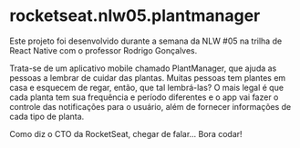 # rocketseat.nlw05.plantmanager
Este projeto foi desenvolvido durante a semana da NLW #05 na trilha de React Native com o professor Rodrigo Gonçalves.

Trata-se de um aplicativo mobile chamado PlantManager, que ajuda as pessoas a lembrar de cuidar das plantas. Muitas pessoas tem plantes em casa e esquecem de regar, então, que tal lembrá-las? O mais legal é que cada planta tem sua frequência e período diferentes e o app vai fazer o controle das notificações para o usuário, além de fornecer informações de cada tipo de planta.

Como diz o CTO da RocketSeat, chegar de falar... Bora codar!
